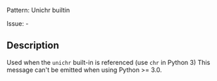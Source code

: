 Pattern: Unichr builtin

Issue: -

## Description

Used when the `unichr` built-in is referenced (use `chr` in Python 3) This message can't be emitted when using Python >= 3.0.
